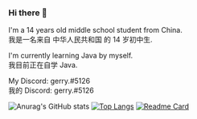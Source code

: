### Hi there 👋
<p>
  I'm a 14 years old middle school student from China.<br>
  我是一名来自 中华人民共和国 的 14 岁初中生.<br>
</p>

<p>
  I'm currently learning Java by myself.<br>
  我目前正在自学 Java.<br>
</p>
  
<p>
  My Discord: gerry.#5126<br>
  我的 Discord: gerry.#5126<br>
</p>
  

![Anurag's GitHub stats](https://github-readme-stats.vercel.app/api?username=GerryYuu&show_icons=true&theme=dark)
[![Top Langs](https://github-readme-stats.vercel.app/api/top-langs/?username=GerryYuu&theme=dark)](https://github.com/anuraghazra/github-readme-stats)
[![Readme Card](https://github-readme-stats.vercel.app/api/pin/?username=GerryYuu&repo=Triangle&theme=dark)](https://github.com/GerryYuu/Triangle)
